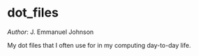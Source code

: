 # dot_files

*Author*: J. Emmanuel Johnson

My dot files that I often use for in my computing day-to-day life.